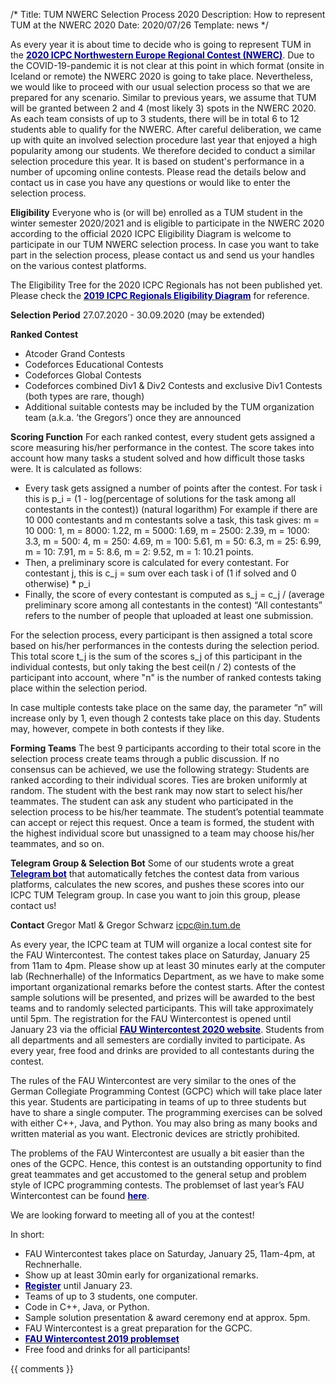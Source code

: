 /*
Title: TUM NWERC Selection Process 2020
Description: How to represent TUM at the NWERC 2020
Date: 2020/07/26
Template: news
*/


As every year it is about time to decide who is going to represent TUM in the [<span style="color:darkblue">**2020 ICPC Northwestern Europe Regional Contest (NWERC)**</span>](https://www.nwerc.eu/). Due to the COVID-19-pandemic it is not clear at this point in which format (onsite in Iceland or remote) the NWERC 2020 is going to take place. Nevertheless, we would like to proceed with our usual selection process so that we are prepared for any scenario. Similar to previous years, we assume that TUM will be granted between 2 and 4 (most likely 3) spots in the NWERC 2020. As each team consists of up to 3 students, there will be in total 6 to 12 students able to qualify for the NWERC. After careful deliberation, we came up with quite an involved selection procedure last year that enjoyed a high popularity among our students. We therefore decided to conduct a similar selection procedure this year. It is based on student's performance in a number of upcoming online contests. Please read the details below and contact us in case you have any questions or would like to enter the selection process.


**Eligibility**
Everyone who is (or will be) enrolled as a TUM student in the winter semester 2020/2021 and is eligible to participate in the NWERC 2020 according to the official 2020 ICPC Eligibility Diagram is welcome to participate in our TUM NWERC selection process. In case you want to take part in the selection process, please contact us and send us your handles on the various contest platforms.

The Eligibility Tree for the 2020 ICPC Regionals has not been published yet. Please check the [<span style="color:darkblue">**2019 ICPC Regionals Eligibility Diagram**</span>](http://icpc.baylor.edu/download/regionals/rules/EligibilityDecisionTree-2019.pdf) for reference.


**Selection Period**
27.07.2020 - 30.09.2020 (may be extended)


**Ranked Contest**
- Atcoder Grand Contests
- Codeforces Educational Contests
- Codeforces Global Contests
- Codeforces combined Div1 & Div2 Contests and exclusive Div1 Contests (both types are rare, though)
- Additional suitable contests may be included by the TUM organization team (a.k.a. ’the Gregors’) once they are announced


**Scoring Function**
For each ranked contest, every student gets assigned a score measuring his/her performance in the contest. The score takes into account how many tasks a student solved and how difficult those tasks were. It is calculated as follows:
- Every task gets assigned a number of points after the contest. For task i this is p_i = (1 - log(percentage of solutions for the task among all contestants in the contest)) (natural logarithm)
For example if there are 10 000 contestants and m contestants solve a task, this task gives: m = 10 000: 1, m = 8000: 1.22, m = 5000: 1.69, m = 2500: 2.39, m = 1000: 3.3, m = 500: 4, m = 250: 4.69, m = 100: 5.61, m = 50: 6.3, m = 25: 6.99, m = 10: 7.91, m = 5: 8.6, m = 2: 9.52, m = 1: 10.21 points.
- Then, a preliminary score is calculated for every contestant. For contestant j, this is c_j = sum over each task i of (1 if solved and 0 otherwise) * p_i
- Finally, the score of every contestant is computed as s_j = c_j / (average preliminary score among all contestants in the contest)
“All contestants” refers to the number of people that uploaded at least one submission.

For the selection process, every participant is then assigned a total score based on his/her performances in the contests during the selection period. This total score t_j is the sum of the scores s_j of this participant in the individual contests, but only taking the best ceil(n / 2) contests of the participant into account, where "n" is the number of ranked contests taking place within the selection period.

In case multiple contests take place on the same day, the parameter “n” will increase only by 1, even though 2 contests take place on this day. Students may, however, compete in both contests if they like.


**Forming Teams**
The best 9 participants according to their total score in the selection process create teams through a public discussion. If no consensus can be achieved, we use the following strategy:
Students are ranked according to their individual scores. Ties are broken uniformly at random. The student with the best rank may now start to select his/her teammates. The student can ask any student who participated in the selection process to be his/her teammate. The student’s potential teammate can accept or reject this request. Once a team is formed, the student with the highest individual score but unassigned to a team may choose his/her teammates, and so on.


**Telegram Group & Selection Bot**
Some of our students wrote a great [<span style="color:darkblue">**Telegram bot**</span>](https://github.com/florianjuengermann/tum-nwerc-selection) that automatically fetches the contest data from various platforms, calculates the new scores, and pushes these scores into our ICPC TUM Telegram group. In case you want to join this group, please contact us!


**Contact**
Gregor Matl & Gregor Schwarz
icpc@in.tum.de







As every year, the ICPC team at TUM will organize a local contest site for the FAU Wintercontest. The contest takes place on Saturday, January 25 from 11am to 4pm. Please show up at least 30 minutes early at the computer lab (Rechnerhalle) of the Informatics Department, as we have to make some important organizational remarks before the contest starts. After the contest sample solutions will be presented, and prizes will be awarded to the best teams and to randomly selected participants. This will take approximately until 5pm. The registration for the FAU Wintercontest is opened until January 23 via the official [<span style="color:darkblue">**FAU Wintercontest 2020 website**</span>](https://icpc.cs.fau.de/anmeldung/). Students from all departments and all semesters are cordially invited to participate. As every year, free food and drinks are provided to all contestants during the contest.

The rules of the FAU Wintercontest are very similar to the ones of the German Collegiate Programming Contest (GCPC) which will take place later this year. Students are participating in teams of up to three students but have to share a single computer. The programming exercises can be solved with either C++, Java, and Python. You may also bring as many books and written material as you want. Electronic devices are strictly prohibited. 

The problems of the FAU Wintercontest are usually a bit easier than the ones of the GCPC. Hence, this contest is an outstanding opportunity to find great teammates and get accustomed to the general setup and problem style of ICPC programming contests. The problemset of last year’s FAU Wintercontest can be found [<span style="color:darkblue">**here**</span>](https://icpc.cs.fau.de/wp-content/uploads/2019/03/problemset_winter_2019.pdf). 

We are looking forward to meeting all of you at the contest!

In short:
- FAU Wintercontest takes place on Saturday, January 25, 11am-4pm, at Rechnerhalle.
- Show up at least 30min early for organizational remarks.
- [<span style="color:darkblue">**Register**</span>](https://icpc.cs.fau.de/anmeldung/) until January 23.
- Teams of up to 3 students, one computer.
- Code in C++, Java, or Python.
- Sample solution presentation & award ceremony end at approx. 5pm.
- FAU Wintercontest is a great preparation for the GCPC.
- [<span style="color:darkblue">**FAU Wintercontest 2019 problemset**</span>](https://icpc.cs.fau.de/wp-content/uploads/2019/03/problemset_winter_2019.pdf)
- Free food and drinks for all participants!


{{ comments }}
